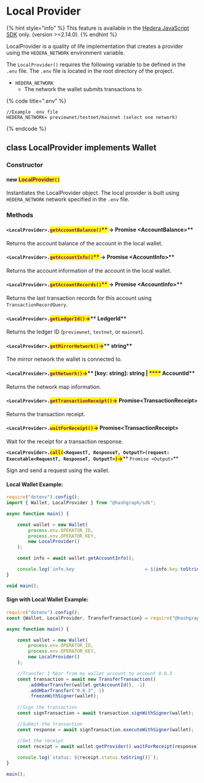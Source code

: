 # Local Provider

{% hint style="info" %}
This feature is available in the [Hedera JavaScript SDK](https://github.com/hashgraph/hedera-sdk-js) only. (version >=2.14.0).
{% endhint %}

LocalProvider is a quality of life implementation that creates a provider using the `HEDERA_NETWORK` environment variable. &#x20;

The `LocalProvider()` requires the following variable to be defined in the `.env` file. The `.env` file is located in the root directory of the project.

* `HEDERA_NETWORK`
  * The network the wallet submits transactions to

{% code title=".env" %}
```
//Example .env file
HEDERA_NETWORK= previewnet/testnet/mainnet (select one network)
```
{% endcode %}

## class LocalProvider implements Wallet&#x20;

### Constructor

#### &#x20;new <mark style="color:purple;">LocalProvider</mark><mark style="color:purple;">`()`</mark>

Instantiates the LocalProvider object. The local provider is built using `HEDERA_NETWORK` network specified in the `.env` file.&#x20;

### Methods

#### **`<LocalProvider>.`**<mark style="color:purple;">**`getAccountBalance()`**</mark><mark style="color:purple;">** **</mark><mark style="color:purple;">**->**</mark>** Promise \<AccountBalance>**

Returns the account balance of the account in the local wallet.

#### **`<LocalProvider>.`**<mark style="color:purple;">**`getAccountInfo()`**</mark><mark style="color:purple;">** **</mark><mark style="color:purple;">**->**</mark>** Promise \<AccountInfo>**

Returns the account information of the account in the local wallet.

#### **`<LocalProvider>.`**<mark style="color:purple;">**`getAccountRecords()`**</mark><mark style="color:purple;">** **</mark><mark style="color:purple;">**->**</mark>** Promise \<AccountInfo>**

Returns the last transaction records for this account using `TransactionRecordQuery`.

#### **`<LocalProvider>.`**<mark style="color:purple;">**`getLedgerId()`**</mark><mark style="color:purple;">**->**</mark>** LedgerId**

Returns the ledger ID (`previewnet`, `testnet`, or `mainnet`).&#x20;

#### **`<LocalProvider>.`**<mark style="color:purple;">**`getMirrorNetwork()`**</mark><mark style="color:purple;">**->**</mark>** string**

The mirror network the wallet is connected to.

#### **`<LocalProvider>.`**<mark style="color:purple;">**`getNetwork()`**</mark><mark style="color:purple;">**->**</mark>** \[key: string]: string | **<mark style="color:purple;">****</mark>** AccountId**

Returns the network map information.

#### **`<LocalProvider>.`**<mark style="color:purple;">**`getTransactionReceipt()`**</mark><mark style="color:purple;">**->**</mark> Promise\<TransactionReceipt>

Returns the transaction receipt.

#### **`<LocalProvider>.`**<mark style="color:purple;">**`waitForReceipt()`**</mark><mark style="color:purple;">**->**</mark> Promise\<TransactionReceipt>

Wait for the receipt for a transaction response.

**`<LocalProvider>.`**<mark style="color:purple;">**`call(`**</mark>**`<RequestT, ResponseT, OutputT>(request: Executable<RequestT, ResponseT, OutputT>`**<mark style="color:purple;">**`)`**</mark><mark style="color:purple;">**->**</mark>**  `Promise <Output>`**

Sign and send a request using the wallet.

#### Local Wallet Example:

```javascript
require("dotenv").config();
import { Wallet, LocalProvider } from "@hashgraph/sdk";

async function main() {

    const wallet = new Wallet(
        process.env.OPERATOR_ID,
        process.env.OPERATOR_KEY,
        new LocalProvider()
    );

    const info = await wallet.getAccountInfo();

    console.log(`info.key                          = ${info.key.toString()}`);
}

void main();
```

#### Sign with Local Wallet Example:

```javascript
require("dotenv").config();
const {Wallet, LocalProvider, TransferTransaction} = require("@hashgraph/sdk");

async function main() {

    const wallet = new Wallet(
        process.env.OPERATOR_ID,
        process.env.OPERATOR_KEY,
        new LocalProvider()
    );

    //Transfer 1 hbar from my wallet account to account 0.0.3
    const transaction = await new TransferTransaction()
        .addHbarTransfer(wallet.getAccountId(), -1)
        .addHbarTransfer("0.0.3", 1)
        .freezeWithSigner(wallet);
    
    //Sign the transaction
    const signTransaction = await transaction.signWithSigner(wallet);

    //Submit the transaction
    const response = await signTransaction.executeWithSigner(wallet);

    //Get the receipt
    const receipt = await wallet.getProvider().waitForReceipt(response);
    
    console.log(`status: ${receipt.status.toString()}`);
}

main();
```

